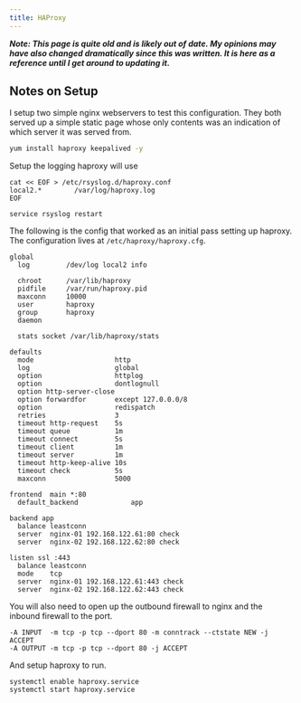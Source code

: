 ```yaml
---
title: HAProxy
---
```


***Note: This page is quite old and is likely out of date. My opinions may have
also changed dramatically since this was written. It is here as a reference
until I get around to updating it.***

## Notes on Setup

I setup two simple nginx webservers to test this configuration. They both
served up a simple static page whose only contents was an indication of which
server it was served from.

```sh
yum install haproxy keepalived -y
```

Setup the logging haproxy will use

```
cat << EOF > /etc/rsyslog.d/haproxy.conf
local2.*        /var/log/haproxy.log
EOF

service rsyslog restart
```

The following is the config that worked as an initial pass setting up haproxy.
The configuration lives at `/etc/haproxy/haproxy.cfg`.

```
global
  log         /dev/log local2 info

  chroot      /var/lib/haproxy
  pidfile     /var/run/haproxy.pid
  maxconn     10000
  user        haproxy
  group       haproxy
  daemon

  stats socket /var/lib/haproxy/stats

defaults
  mode                    http
  log                     global
  option                  httplog
  option                  dontlognull
  option http-server-close
  option forwardfor       except 127.0.0.0/8
  option                  redispatch
  retries                 3
  timeout http-request    5s
  timeout queue           1m
  timeout connect         5s
  timeout client          1m
  timeout server          1m
  timeout http-keep-alive 10s
  timeout check           5s
  maxconn                 5000

frontend  main *:80
  default_backend             app

backend app
  balance leastconn
  server  nginx-01 192.168.122.61:80 check
  server  nginx-02 192.168.122.62:80 check

listen ssl :443
  balance leastconn
  mode    tcp
  server  nginx-01 192.168.122.61:443 check
  server  nginx-02 192.168.122.62:443 check
```

You will also need to open up the outbound firewall to nginx and the inbound
firewall to the port.

```
-A INPUT  -m tcp -p tcp --dport 80 -m conntrack --ctstate NEW -j ACCEPT
-A OUTPUT -m tcp -p tcp --dport 80 -j ACCEPT
```

And setup haproxy to run.

```
systemctl enable haproxy.service
systemctl start haproxy.service
```

